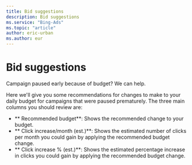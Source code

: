 ```yaml
---
title: Bid suggestions
description: Bid suggestions
ms.service: "Bing-Ads"
ms.topic: "article"
author: eric-urban
ms.author: eur
---
```


# Bid suggestions

Campaign paused early because of budget? We can help.

Here we'll give you some recommendations for changes to make to your daily budget for campaigns that were paused prematurely. The three main columns you should review are:

- **            Recommended budget**: Shows the recommended change to your budget.
- **            Click increase/month (est.)**: Shows the estimated number of clicks per month you could gain by applying the recommended budget change.
- **            Click increase % (est.)**: Shows the estimated percentage increase in clicks you could gain by applying the recommended budget change.


